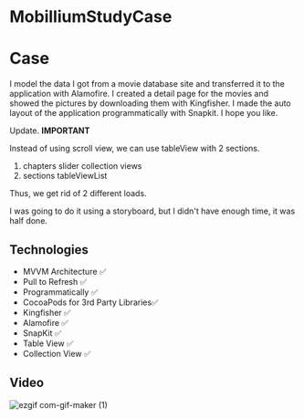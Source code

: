 # MobilliumStudyCase

<h1 align=left>Case</h1> 

I model the data I got from a movie database site and transferred it to the application with Alamofire. I created a detail page for the movies and showed the pictures by downloading them with Kingfisher. I made the auto layout of the application programmatically with Snapkit. I hope you like.


Update. 
**IMPORTANT**

Instead of using scroll view, we can use tableView with 2 sections.
1. chapters slider collection views
2. sections tableViewList

Thus, we get rid of 2 different loads.

I was going to do it using a storyboard, but I didn't have enough time, it was half done.


## Technologies
+ MVVM Architecture ✅ 
+ Pull to Refresh ✅
+ Programmatically ✅ 
+ CocoaPods for 3rd Party Libraries✅
+ Kingfisher ✅ 
+ Alamofire ✅
+ SnapKit ✅
+ Table View ✅
+ Collection View ✅


## Video

![ezgif com-gif-maker (1)](https://user-images.githubusercontent.com/80515499/174631164-1cea5cd2-0495-4a91-8c54-6b59445819a6.gif)

